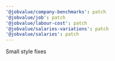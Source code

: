 ```yaml
---
'@jobvalue/company-benchmarks': patch
'@jobvalue/job': patch
'@jobvalue/labour-cost': patch
'@jobvalue/salaries-variations': patch
'@jobvalue/salaries': patch
---
```


Small style fixes
